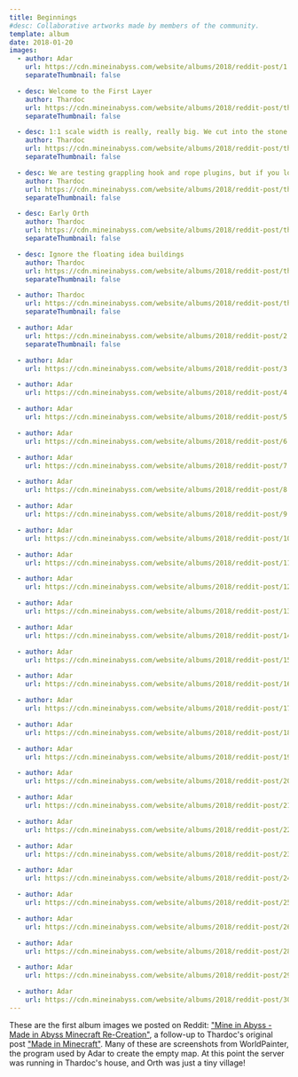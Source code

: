 ```yaml
---
title: Beginnings
#desc: Collaborative artworks made by members of the community.
template: album
date: 2018-01-20
images:
  - author: Adar
    url: https://cdn.mineinabyss.com/website/albums/2018/reddit-post/1.jpg
    separateThumbnail: false

  - desc: Welcome to the First Layer
    author: Thardoc
    url: https://cdn.mineinabyss.com/website/albums/2018/reddit-post/thardoc/1.jpg
    separateThumbnail: false

  - desc: 1:1 scale width is really, really big. We cut into the stone in places to maintain the width as best we can - we are considering ways to light them up still.
    author: Thardoc
    url: https://cdn.mineinabyss.com/website/albums/2018/reddit-post/thardoc/2.jpg
    separateThumbnail: false

  - desc: We are testing grappling hook and rope plugins, but if you look closely you can see a few weak paths cut into the stone.
    author: Thardoc
    url: https://cdn.mineinabyss.com/website/albums/2018/reddit-post/thardoc/3.jpg
    separateThumbnail: false

  - desc: Early Orth
    author: Thardoc
    url: https://cdn.mineinabyss.com/website/albums/2018/reddit-post/thardoc/4.jpg
    separateThumbnail: false

  - desc: Ignore the floating idea buildings
    author: Thardoc
    url: https://cdn.mineinabyss.com/website/albums/2018/reddit-post/thardoc/5.jpg
    separateThumbnail: false

  - author: Thardoc
    url: https://cdn.mineinabyss.com/website/albums/2018/reddit-post/thardoc/6.jpg
    separateThumbnail: false

  - author: Adar
    url: https://cdn.mineinabyss.com/website/albums/2018/reddit-post/2.webp
    separateThumbnail: false

  - author: Adar
    url: https://cdn.mineinabyss.com/website/albums/2018/reddit-post/3.webp

  - author: Adar
    url: https://cdn.mineinabyss.com/website/albums/2018/reddit-post/4.webp

  - author: Adar
    url: https://cdn.mineinabyss.com/website/albums/2018/reddit-post/5.webp

  - author: Adar
    url: https://cdn.mineinabyss.com/website/albums/2018/reddit-post/6.webp

  - author: Adar
    url: https://cdn.mineinabyss.com/website/albums/2018/reddit-post/7.webp

  - author: Adar
    url: https://cdn.mineinabyss.com/website/albums/2018/reddit-post/8.webp

  - author: Adar
    url: https://cdn.mineinabyss.com/website/albums/2018/reddit-post/9.webp

  - author: Adar
    url: https://cdn.mineinabyss.com/website/albums/2018/reddit-post/10.webp

  - author: Adar
    url: https://cdn.mineinabyss.com/website/albums/2018/reddit-post/11.webp

  - author: Adar
    url: https://cdn.mineinabyss.com/website/albums/2018/reddit-post/12.webp

  - author: Adar
    url: https://cdn.mineinabyss.com/website/albums/2018/reddit-post/13.webp

  - author: Adar
    url: https://cdn.mineinabyss.com/website/albums/2018/reddit-post/14.webp

  - author: Adar
    url: https://cdn.mineinabyss.com/website/albums/2018/reddit-post/15.webp

  - author: Adar
    url: https://cdn.mineinabyss.com/website/albums/2018/reddit-post/16.webp

  - author: Adar
    url: https://cdn.mineinabyss.com/website/albums/2018/reddit-post/17.webp

  - author: Adar
    url: https://cdn.mineinabyss.com/website/albums/2018/reddit-post/18.webp

  - author: Adar
    url: https://cdn.mineinabyss.com/website/albums/2018/reddit-post/19.webp

  - author: Adar
    url: https://cdn.mineinabyss.com/website/albums/2018/reddit-post/20.webp

  - author: Adar
    url: https://cdn.mineinabyss.com/website/albums/2018/reddit-post/21.webp

  - author: Adar
    url: https://cdn.mineinabyss.com/website/albums/2018/reddit-post/22.webp

  - author: Adar
    url: https://cdn.mineinabyss.com/website/albums/2018/reddit-post/23.webp

  - author: Adar
    url: https://cdn.mineinabyss.com/website/albums/2018/reddit-post/24.webp

  - author: Adar
    url: https://cdn.mineinabyss.com/website/albums/2018/reddit-post/25.webp

  - author: Adar
    url: https://cdn.mineinabyss.com/website/albums/2018/reddit-post/26.webp

  - author: Adar
    url: https://cdn.mineinabyss.com/website/albums/2018/reddit-post/28.webp

  - author: Adar
    url: https://cdn.mineinabyss.com/website/albums/2018/reddit-post/29.webp

  - author: Adar
    url: https://cdn.mineinabyss.com/website/albums/2018/reddit-post/30.webp
---
```


These are the first album images we posted on Reddit: ["Mine in Abyss - Made in Abyss Minecraft Re-Creation"](https://www.reddit.com/r/MadeInAbyss/comments/7ru0kb/mine_in_abyss_made_in_abyss_minecraft_recreation/), 
a follow-up to Thardoc's original post ["Made in Minecraft"](https://www.reddit.com/r/MadeInAbyss/comments/7g1jjh/made_in_minecraft/).
Many of these are screenshots from WorldPainter, the program used by Adar to create the empty map.
At this point the server was running in Thardoc's house, and Orth was just a tiny village!